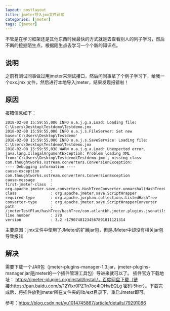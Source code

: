 ```yaml
---
layout: postlayout
title: jmeter导入jmx文件异常
categories: [jmeter]
tags: [jmeter]
---
```


不管是在学习框架还是其他东西时候最快的方式就是去查看别人的列子学习，然后不断的挖掘陌生点，根据陌生点去学习一个个新的知识点。

## 说明
之前有测试同事做过用jmeter来测试接口，然后问同事拿了个例子学习下，给我一个xxx.jmx 文件，然后进行本地导入jmeter，结果发现报错啦！

## 原因

报错信息如下：

```
2018-02-08 15:59:55,006 INFO o.a.j.g.a.Load: Loading file: C:\Users\Desktop\Testdemo\Testdemo.jmx
2018-02-08 15:59:55,006 INFO o.a.j.s.FileServer: Set new base='C:\Users\Desktop\Testdemo'
2018-02-08 15:59:55,006 INFO o.a.j.s.SaveService: Loading file: C:\Users\Desktop\Testdemo\Testdemo.jmx
2018-02-08 15:59:55,038 WARN o.a.j.g.a.Load: Unexpected error. java.lang.IllegalArgumentException: Problem loading XML from:'C:\Users\Desktop\Testdemo\Testdemo.jmx', missing class com.thoughtworks.xstream.converters.ConversionException: 
---- Debugging information ----
cause-exception     : com.thoughtworks.xstream.converters.ConversionException
cause-message       : 
first-jmeter-class  : org.apache.jmeter.save.converters.HashTreeConverter.unmarshal(HashTreeConverter.java:67)
class               : org.apache.jmeter.save.ScriptWrapper
required-type       : org.apache.jorphan.collections.ListedHashTree
converter-type      : org.apache.jmeter.save.ScriptWrapperConverter
path                : /jmeterTestPlan/hashTree/hashTree/com.atlantbh.jmeter.plugins.jsonutils.jsonpathextractor.JSONPathExtractor
line number         : 270
version             : 3.2 r17907481234567891011121314
```

主要原因：jmx文件中使用了JMeter的扩展jar包，但是JMeter中却没有相关jar包导致报错

## 解决

需要下载一个JAR包（jmeter-plugins-manager-1.3.jar，jmeter-plugins-manager.jar是jmeter的一个插件管理工具包）导进来就可以了。  插件官方下载地址：  https://jmeter-plugins.org/install/Install/，百度网盘下载（链接:https://pan.baidu.com/s/12Ylxr0PZTn7oe4lOHwEQLg  密码:5her）。下载完成后，将插件放到jmeter所在文件夹的lib/ext目录下，重启Jmeter即可。





参考：https://blog.csdn.net/yu1014745867/article/details/79291086
